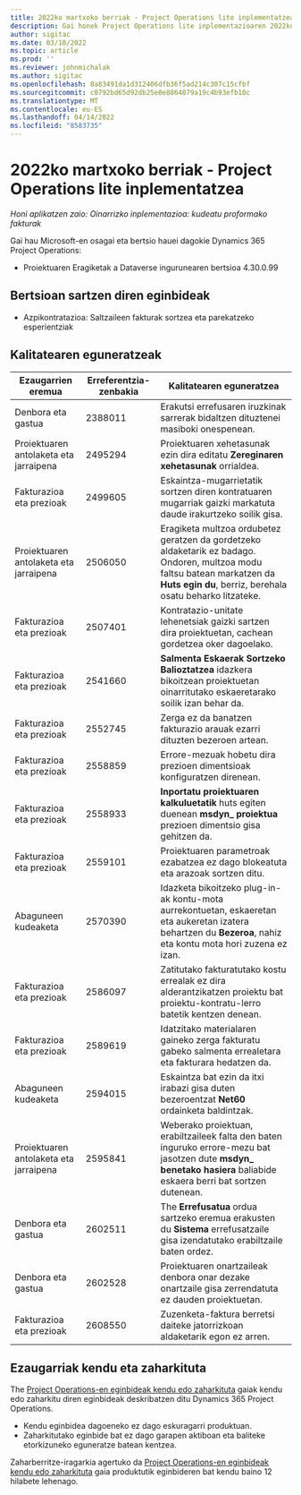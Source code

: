 ```yaml
---
title: 2022ko martxoko berriak - Project Operations lite inplementatzea
description: Gai honek Project Operations lite inplementazioaren 2022ko martxoko bertsioan eskuragarri dauden kalitate eguneratzeei buruzko informazioa eskaintzen du.
author: sigitac
ms.date: 03/18/2022
ms.topic: article
ms.prod: ''
ms.reviewer: johnmichalak
ms.author: sigitac
ms.openlocfilehash: 8a83491da1d312406dfb36f5ad214c307c15cfbf
ms.sourcegitcommit: c0792bd65d92db25e0e8864879a19c4b93efb10c
ms.translationtype: MT
ms.contentlocale: eu-ES
ms.lasthandoff: 04/14/2022
ms.locfileid: "8583735"
---
```

# <a name="whats-new-march-2022---project-operations-lite-deployment"></a>2022ko martxoko berriak - Project Operations lite inplementatzea

_Honi aplikatzen zaio: Oinarrizko inplementazioa: kudeatu proformako fakturak_

Gai hau Microsoft-en osagai eta bertsio hauei dagokie Dynamics 365 Project Operations:

- Proiektuaren Eragiketak a Dataverse ingurunearen bertsioa 4.30.0.99

## <a name="features-included-in-this-release"></a>Bertsioan sartzen diren eginbideak

- Azpikontratazioa: Saltzaileen fakturak sortzea eta parekatzeko esperientziak

## <a name="quality-updates"></a>Kalitatearen eguneratzeak

| Ezaugarrien eremua | Erreferentzia-zenbakia | Kalitatearen eguneratzea |
| --- | --- | --- |
| Denbora eta gastua | 2388011 | Erakutsi errefusaren iruzkinak sarrerak bidaltzen dituztenei masiboki onespenean. |
| Proiektuaren antolaketa eta jarraipena | 2495294 | Proiektuaren xehetasunak ezin dira editatu **Zereginaren xehetasunak** orrialdea. |
| Fakturazioa eta prezioak | 2499605 | Eskaintza-mugarrietatik sortzen diren kontratuaren mugarriak gaizki markatuta daude irakurtzeko soilik gisa. |
| Proiektuaren antolaketa eta jarraipena | 2506050 | Eragiketa multzoa ordubetez geratzen da gordetzeko aldaketarik ez badago. Ondoren, multzoa modu faltsu batean markatzen da **Huts egin du**, berriz, berehala osatu beharko litzateke. |
| Fakturazioa eta prezioak | 2507401 | Kontratazio-unitate lehenetsiak gaizki sartzen dira proiektuetan, cachean gordetzea oker dagoelako. |
| Fakturazioa eta prezioak | 2541660 | **Salmenta Eskaerak Sortzeko Balioztatzea** idazkera bikoitzean proiektuetan oinarritutako eskaeretarako soilik izan behar da. |
| Fakturazioa eta prezioak | 2552745 | Zerga ez da banatzen fakturazio arauak ezarri dituzten bezeroen artean. |
| Fakturazioa eta prezioak | 2558859 | Errore-mezuak hobetu dira prezioen dimentsioak konfiguratzen direnean. |
| Fakturazioa eta prezioak | 2558933 | **Inportatu proiektuaren kalkuluetatik** huts egiten duenean **msdyn\_ proiektua** prezioen dimentsio gisa gehitzen da. |
| Fakturazioa eta prezioak | 2559101 | Proiektuaren parametroak ezabatzea ez dago blokeatuta eta arazoak sortzen ditu. |
|   Abaguneen kudeaketa | 2570390 | Idazketa bikoitzeko plug-in-ak kontu-mota aurrekontuetan, eskaeretan eta aukeretan izatera behartzen du **Bezeroa**, nahiz eta kontu mota hori zuzena ez izan. |
| Fakturazioa eta prezioak | 2586097 | Zatitutako fakturatutako kostu errealak ez dira alderantzikatzen proiektu bat proiektu-kontratu-lerro batetik kentzen denean. |
| Fakturazioa eta prezioak | 2589619 | Idatzitako materialaren gaineko zerga fakturatu gabeko salmenta errealetara eta fakturara hedatzen da. |
|   Abaguneen kudeaketa | 2594015 | Eskaintza bat ezin da itxi irabazi gisa duten bezeroentzat **Net60** ordainketa baldintzak. |
| Proiektuaren antolaketa eta jarraipena | 2595841 | Weberako proiektuan, erabiltzaileek falta den baten inguruko errore-mezu bat jasotzen dute **msdyn\_ benetako hasiera** baliabide eskaera berri bat sortzen dutenean. |
| Denbora eta gastua | 2602511 | The **Errefusatua** ordua sartzeko eremua erakusten du **Sistema** errefusatzaile gisa izendatutako erabiltzaile baten ordez. |
| Denbora eta gastua | 2602528 | Proiektuaren onartzaileak denbora onar dezake onartzaile gisa zerrendatuta ez dauden proiektuetan. |
| Fakturazioa eta prezioak | 2608550 | Zuzenketa-faktura berretsi daiteke jatorrizkoan aldaketarik egon ez arren. |

## <a name="removed-and-deprecated-features"></a>Ezaugarriak kendu eta zaharkituta

The [Project Operations-en eginbideak kendu edo zaharkituta](../../whats-new/removed-depreciated-features-project.md) gaiak kendu edo zaharkitu diren eginbideak deskribatzen ditu Dynamics 365 Project Operations.

- Kendu eginbidea dagoeneko ez dago eskuragarri produktuan.
- Zaharkitutako eginbide bat ez dago garapen aktiboan eta baliteke etorkizuneko eguneratze batean kentzea.

Zaharberritze-iragarkia agertuko da [Project Operations-en eginbideak kendu edo zaharkituta](../../whats-new/removed-depreciated-features-project.md) gaia produktutik eginbideren bat kendu baino 12 hilabete lehenago.
